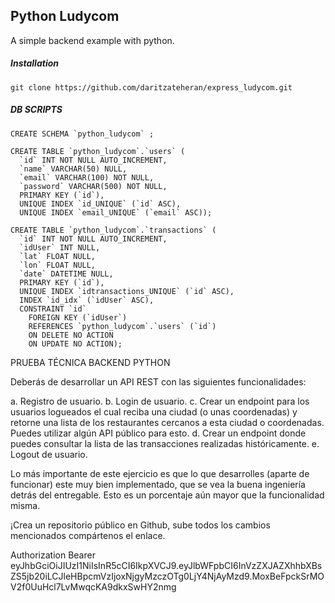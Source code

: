 ## Python Ludycom
A simple backend example with python.

##### Installation

```
git clone https://github.com/daritzateheran/express_ludycom.git
```
##### DB SCRIPTS
```
CREATE SCHEMA `python_ludycom` ;

CREATE TABLE `python_ludycom`.`users` (
  `id` INT NOT NULL AUTO_INCREMENT,
  `name` VARCHAR(50) NULL,
  `email` VARCHAR(100) NOT NULL,
  `password` VARCHAR(500) NOT NULL,
  PRIMARY KEY (`id`),
  UNIQUE INDEX `id_UNIQUE` (`id` ASC),
  UNIQUE INDEX `email_UNIQUE` (`email` ASC));

CREATE TABLE `python_ludycom`.`transactions` (
  `id` INT NOT NULL AUTO_INCREMENT,
  `idUser` INT NULL,
  `lat` FLOAT NULL,
  `lon` FLOAT NULL,
  `date` DATETIME NULL,
  PRIMARY KEY (`id`),
  UNIQUE INDEX `idtransactions_UNIQUE` (`id` ASC),
  INDEX `id_idx` (`idUser` ASC),
  CONSTRAINT `id`
    FOREIGN KEY (`idUser`)
    REFERENCES `python_ludycom`.`users` (`id`)
    ON DELETE NO ACTION
    ON UPDATE NO ACTION);

```

PRUEBA TÉCNICA BACKEND PYTHON


Deberás de desarrollar un API REST con las siguientes
funcionalidades:


a. Registro de usuario.
b. Login de usuario.
c. Crear un endpoint para los usuarios logueados el cual reciba
una ciudad (o unas coordenadas) y retorne una lista de los
restaurantes cercanos a esta ciudad o coordenadas. Puedes
utilizar algún API público para esto.
d. Crear un endpoint donde puedes consultar la lista de las
transacciones realizadas históricamente.
e. Logout de usuario.


Lo más importante de este ejercicio es que lo que desarrolles (aparte de
funcionar) este muy bien implementado, que se vea la buena ingeniería
detrás del entregable. Esto es un porcentaje aún mayor que la
funcionalidad misma.

¡Crea un repositorio público en Github, sube todos los cambios
mencionados compártenos el enlace.

Authorization Bearer eyJhbGciOiJIUzI1NiIsInR5cCI6IkpXVCJ9.eyJlbWFpbCI6InVzZXJAZXhhbXBsZS5jb20iLCJleHBpcmVzIjoxNjgyMzczOTg0LjY4NjAyMzd9.MoxBeFpckSrMOV2f0UuHcl7LvMwqcKA9dkxSwHY2nmg